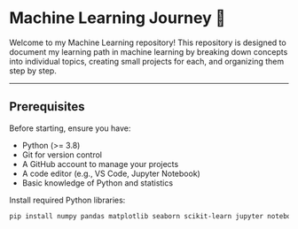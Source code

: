 # Machine Learning Journey 🚀

Welcome to my Machine Learning repository! This repository is designed to document my learning path in machine learning by breaking down concepts into individual topics, creating small projects for each, and organizing them step by step.

---

## Prerequisites
Before starting, ensure you have:
- Python (>= 3.8)
- Git for version control
- A GitHub account to manage your projects
- A code editor (e.g., VS Code, Jupyter Notebook)
- Basic knowledge of Python and statistics

Install required Python libraries:
```bash
pip install numpy pandas matplotlib seaborn scikit-learn jupyter notebook

